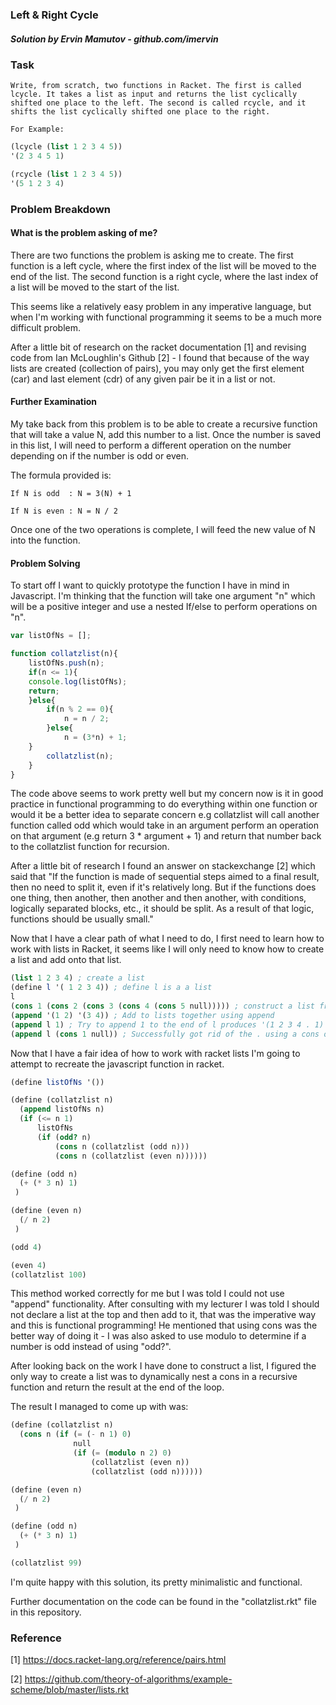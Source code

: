 ### Left & Right Cycle
##### Solution by Ervin Mamutov - github.com/imervin

### Task

    Write, from scratch, two functions in Racket. The first is called lcycle. It takes a list as input and returns the list cyclically shifted one place to the left. The second is called rcycle, and it shifts the list cyclically shifted one place to the right.

    For Example:
```scheme
(lcycle (list 1 2 3 4 5))
'(2 3 4 5 1)

(rcycle (list 1 2 3 4 5))
'(5 1 2 3 4)
```
    

### Problem Breakdown

#### What is the problem asking of me?
There are two functions the problem is asking me to create. The first function is a left cycle, where the first index of the list will be moved to the end of the list. The second function is a right cycle, where the last index of a list will be moved to the start of the list.

This seems like a relatively easy problem in any imperative language, but when I'm working with functional programming it seems to be a much more difficult problem.

After a little bit of research on the racket documentation [1] and revising code from Ian McLoughlin's Github [2] - I found that because of the way lists are created (collection of pairs), you may only get the first element (car) and last element (cdr) of any given pair be it in a list or not.

#### Further Examination
My take back from this problem is to be able to create a recursive function that will take a value N, add this number to a list. Once the number is saved in this list, I will need to perform a different operation on the number depending on if the number is odd or even.

The formula provided is:

    If N is odd  : N = 3(N) + 1

    If N is even : N = N / 2

Once one of the two operations is complete, I will feed the new value of N into the function.
#### Problem Solving

To start off I want to quickly prototype the function I have in mind in Javascript. I'm thinking that the function will take one argument "n" which will be a positive integer and use a nested If/else to perform operations on "n".

```javascript
var listOfNs = [];

function collatzlist(n){
    listOfNs.push(n);
    if(n <= 1){
	console.log(listOfNs);
	return;
    }else{
        if(n % 2 == 0){
            n = n / 2;
        }else{
            n = (3*n) + 1;
	}
	    collatzlist(n);
    }
}
```

The code above seems to work pretty well but my concern now is it in good practice in functional programming to do everything within one function or would it be a better idea to separate concern e.g collatzlist will call another function called odd which would take in an argument perform an operation on that argument (e.g return 3 * argument + 1) and return that number back to the collatzlist function for recursion.

After a little bit of research I found an answer on stackexchange [2] which said that "If the function is made of sequential steps aimed to a final result, then no need to split it, even if it's relatively long. But if the functions does one thing, then another, then another and then another, with conditions, logically separated blocks, etc., it should be split. As a result of that logic, functions should be usually small."

Now that I have a clear path of what I need to do, I first need to learn how to work with lists in Racket, it seems like I will only need to know how to create a list and add onto that list.

```scheme
(list 1 2 3 4) ; create a list
(define l '( 1 2 3 4)) ; define l is a a list
l
(cons 1 (cons 2 (cons 3 (cons 4 (cons 5 null))))) ; construct a list from cons of a and b
(append '(1 2) '(3 4)) ; Add to lists together using append
(append l 1) ; Try to append 1 to the end of l produces '(1 2 3 4 . 1)
(append l (cons 1 null)) ; Successfully got rid of the . using a cons of 1 and null
```

Now that I have a fair idea of how to work with racket lists I'm going to attempt to recreate the javascript function in racket.

```scheme
(define listOfNs '())

(define (collatzlist n)
  (append listOfNs n)
  (if (<= n 1)
      listOfNs
      (if (odd? n)
          (cons n (collatzlist (odd n)))
          (cons n (collatzlist (even n))))))

(define (odd n)
  (+ (* 3 n) 1)
 )

(define (even n)
  (/ n 2)
 )

(odd 4)

(even 4)
(collatzlist 100)
```
This method worked correctly for me but I was told I could not use "append" functionality. After consulting with my lecturer I was told I should not declare a list at the top and then add to it, that was the imperative way and this is functional programming! He mentioned that using cons was the better way of doing it - I was also asked to use modulo to determine if a number is odd instead of using "odd?".

After looking back on the work I have done to construct a list, I figured the only way to create a list was to dynamically nest a cons in a recursive function and return the result at the end of the loop. 

The result I managed to come up with was:
```scheme
(define (collatzlist n)
  (cons n (if (= (- n 1) 0)
              null
              (if (= (modulo n 2) 0)
                  (collatzlist (even n))
                  (collatzlist (odd n))))))

(define (even n)
  (/ n 2)
 )

(define (odd n)
  (+ (* 3 n) 1)
 )

(collatzlist 99)
```

I'm quite happy with this solution, its pretty minimalistic and functional.

Further documentation on the code can be found in the "collatzlist.rkt" file in this repository.


### Reference
[1] https://docs.racket-lang.org/reference/pairs.html

[2] https://github.com/theory-of-algorithms/example-scheme/blob/master/lists.rkt
